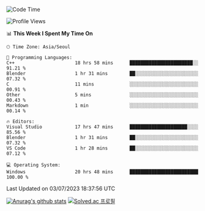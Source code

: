 <!--START_SECTION:waka-->
![Code Time](http://img.shields.io/badge/Code%20Time-345%20hrs%2040%20mins-blue)

![Profile Views](http://img.shields.io/badge/Profile%20Views-1-blue)

📊 **This Week I Spent My Time On** 

```text
🕑︎ Time Zone: Asia/Seoul

💬 Programming Languages: 
C++                      18 hrs 58 mins      ███████████████████████░░   91.21 % 
Blender                  1 hr 31 mins        ██░░░░░░░░░░░░░░░░░░░░░░░   07.32 % 
C                        11 mins             ░░░░░░░░░░░░░░░░░░░░░░░░░   00.91 % 
Other                    5 mins              ░░░░░░░░░░░░░░░░░░░░░░░░░   00.43 % 
Markdown                 1 min               ░░░░░░░░░░░░░░░░░░░░░░░░░   00.14 % 

🔥 Editors: 
Visual Studio            17 hrs 47 mins      █████████████████████░░░░   85.56 % 
Blender                  1 hr 31 mins        ██░░░░░░░░░░░░░░░░░░░░░░░   07.32 % 
VS Code                  1 hr 28 mins        ██░░░░░░░░░░░░░░░░░░░░░░░   07.12 % 

💻 Operating System: 
Windows                  20 hrs 48 mins      █████████████████████████   100.00 % 
```


 Last Updated on 03/07/2023 18:37:56 UTC
<!--END_SECTION:waka-->
[![Anurag's github stats](https://github-readme-stats.vercel.app/api?username=heosumin518)](https://github.com/anuraghazra/github-readme-stats)
[![Solved.ac
프로필](http://mazassumnida.wtf/api/v2/generate_badge?boj=heosumin)](https://solved.ac/heosumin)
